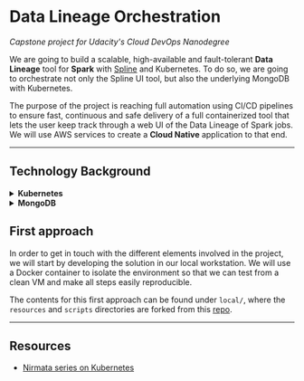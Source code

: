 # Data Lineage Orchestration

*Capstone project for Udacity's Cloud DevOps Nanodegree*

We are going to build a scalable, high-available and fault-tolerant **Data Lineage** tool for **Spark** with [Spline](https://absaoss.github.io/spline/) and Kubernetes. To do so, we are going to orchestrate not only the Spline UI tool, but also the underlying MongoDB with Kubernetes.

The purpose of the project is reaching full automation using CI/CD pipelines to ensure fast, continuous and safe delivery of a full containerized tool that lets the user keep track through a web UI of the Data Lineage of Spark jobs. We will use AWS services to create a **Cloud Native** application to that end.

---

## Technology Background

<details>
<summary><b>Kubernetes</b></summary>

### Pods

The smallest unit available in Kubernetes is the **Pod**, the basic building block:

> Pods are the smallest deployable units of computing that can be created and managed in Kubernetes.

In other words, Pods are units that encapsulate the elements of the application that must work together. Therefore, when scaling the application - increasing / decreasing the number of Pods - , all the elements inside the Pod will equally scale. Moreover, containers inside the same Pod can easily communicate between them, being isolated from anything else that could be placed outside of their *world*.

However, by definition Pods are not meant to be reliable units. Yes, they have their own IP addresses and we could directly communicate to any of them, but this is discouraged in a production environment as they are ephemeral. Depending on the application load, new Pods may appear or others may crash, so we instead want to communicate to our application in a greater level of abstraction. In order to achieve this, Kubernetes brings us two resources: Workload API Objects and Services.

### Replica Sets

This is an API Object that helps to manage the scaling of Pods.

> Replica Sets ensure that a specified number of pod replicas are running at any given time.

Based on a given **template** and *specs* - such as `specs.replicas = 3`, Replica Sets create Pods to manage. However, a Replica Set may also manage Pods that were not created by it, by specifying a **Selector**, that will be used to match any pod with that given label.

However, this API lacks the ability to perform updates. That's why we need **Deployments**.

### Deployment

Deployment encapsulate both Replica Sets and Pods, providing a declarative method of update their state: `kubectl`. This adds another layer of abstraction to managing Kubernetes:

`User [interface] -> Deployment -> Replica Set -> Pod`

Through the `kubectl` interface, the Deployment will check the current status of the cluster and make it match the desired state specified by the user.

### Stateful Set

Finally, we will introduce another Kubernetes framewoek called **Stateful Set**, used to manage *stateful applications* such as databases. In this [link](http://pauldone.blogspot.com/2017/06/deploying-mongodb-on-kubernetes-gke25.html) I found the best definition of them:

> StatefulSets provides the capabilities of stable unique network hostnames and stable dedicated network storage volume mappings, essential for a database cluster to function properly and for data to exist and outlive the lifetime of inherently ephemeral containers.


</details>

<details>
<summary><b>MongoDB</b></summary>

MongoDB is a Document Store used by Spline to save the information regarding the Data Lineage that will then be shown in the UI.

We will follow this [documentation](http://k8smongodb.net/) to deploy a MongoDB instance on Kubernetes.

</details>

## First approach

In order to get in touch with the different elements involved in the project, we will start by developing the solution in our local workstation. We will use a Docker container to isolate the environment so that we can test from a clean VM and make all steps easily reproducible.

The contents for this first approach can be found under `local/`, where the `resources` and `scripts` directories are forked from this [repo](https://github.com/pkdone/minikube-mongodb-demo).

---

## Resources

* [Nirmata series on Kubernetes](https://www.nirmata.com/2018/03/03/kubernetes-for-developers-part-2-replica-sets-and-deployments/)

